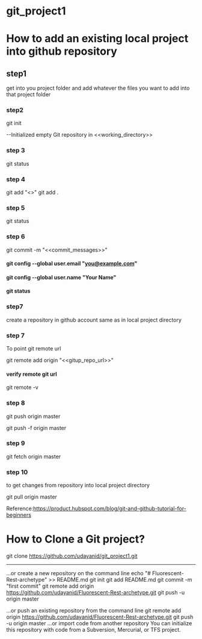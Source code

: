 
# git_project1

# How to add an  existing local project into github repository
## step1
get into you project folder and add whatever the files you want to add into that project folder

### step2
git init

--Initialized empty Git repository in <<working_directory>>

### step 3
git status

### step 4
git add "<<filename>>" 
git add .

### step 5
git status

### step 6
git commit -m "<<commit_messages>>"

  #### git config --global user.email "you@example.com"
  #### git config --global user.name "Your Name"
  #### git status

### step7 
create a repository in github account same as in local project directory

### step 7
To point git remote url

git remote add origin "<<gitup_repo_url>>"
 
 #### verify remote git url
 git remote -v
 
### step 8
git push origin master

git push -f origin master

### step 9
git fetch origin master

### step 10 
to get changes from repository into local project directory

git pull origin master




Reference:https://product.hubspot.com/blog/git-and-github-tutorial-for-beginners


# How to Clone a Git project?
git clone https://github.com/udayanid/git_project1.git

-------------------------------------------------------------------------
…or create a new repository on the command line
echo "# Fluorescent-Rest-archetype" >> README.md
git init
git add README.md
git commit -m "first commit"
git remote add origin https://github.com/udayanid/Fluorescent-Rest-archetype.git
git push -u origin master
                
…or push an existing repository from the command line
git remote add origin https://github.com/udayanid/Fluorescent-Rest-archetype.git
git push -u origin master
…or import code from another repository
You can initialize this repository with code from a Subversion, Mercurial, or TFS project.
